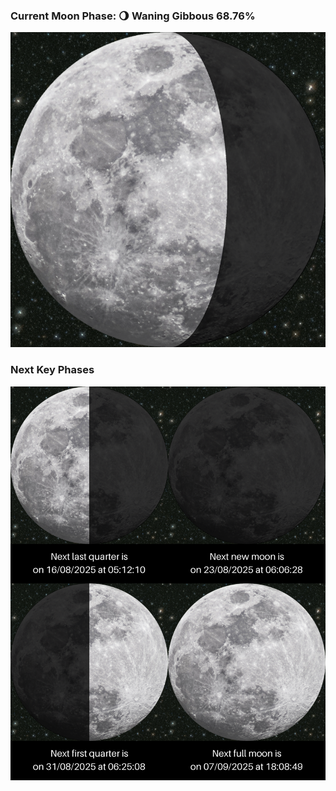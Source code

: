 ### Current Moon Phase: 🌖 Waning Gibbous 68.76%
![Moon Phase](moonphase.png)
### Next Key Phases
![Gallery](gallery.png)
